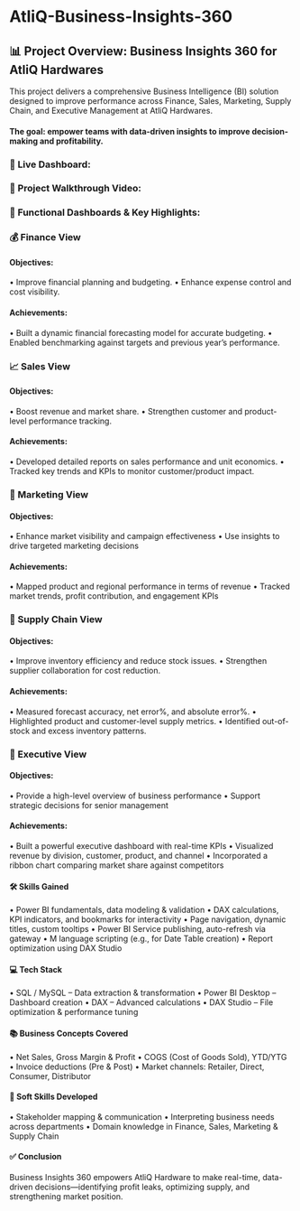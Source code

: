 # AtliQ-Business-Insights-360

## 📊 Project Overview: Business Insights 360 for AtliQ Hardwares
This project delivers a comprehensive Business Intelligence (BI) solution designed to improve performance across Finance, Sales, Marketing, Supply Chain, and Executive Management at AtliQ Hardwares. 
#### The goal: empower teams with data-driven insights to improve decision-making and profitability.

### 🔗 Live Dashboard: 

### 🎥 Project Walkthrough Video: 

### 💼 Functional Dashboards & Key Highlights:

### 💰 Finance View
#### Objectives: 
• Improve financial planning and budgeting.
• Enhance expense control and cost visibility.

#### Achievements: 
• Built a dynamic financial forecasting model for accurate budgeting.
• Enabled benchmarking against targets and previous year’s performance.

### 📈 Sales View
#### Objectives:
• Boost revenue and market share.
• Strengthen customer and product-level performance tracking.

#### Achievements:
• Developed detailed reports on sales performance and unit economics.
• Tracked key trends and KPIs to monitor customer/product impact.

### 📢 Marketing View
#### Objectives:
• Enhance market visibility and campaign effectiveness
• Use insights to drive targeted marketing decisions

#### Achievements:
• Mapped product and regional performance in terms of revenue
• Tracked market trends, profit contribution, and engagement KPIs

### 🚚 Supply Chain View
#### Objectives:
• Improve inventory efficiency and reduce stock issues.
• Strengthen supplier collaboration for cost reduction.

#### Achievements:
• Measured forecast accuracy, net error%, and absolute error%.
• Highlighted product and customer-level supply metrics.
• Identified out-of-stock and excess inventory patterns.

### 👑 Executive View
#### Objectives:
• Provide a high-level overview of business performance
• Support strategic decisions for senior management

#### Achievements:
• Built a powerful executive dashboard with real-time KPIs
• Visualized revenue by division, customer, product, and channel
• Incorporated a ribbon chart comparing market share against competitors

####  🛠️ Skills Gained
• Power BI fundamentals, data modeling & validation
• DAX calculations, KPI indicators, and bookmarks for interactivity
• Page navigation, dynamic titles, custom tooltips
• Power BI Service publishing, auto-refresh via gateway
• M language scripting (e.g., for Date Table creation)
• Report optimization using DAX Studio

####  💻 Tech Stack
• SQL / MySQL – Data extraction & transformation
• Power BI Desktop – Dashboard creation
• DAX – Advanced calculations
• DAX Studio – File optimization & performance tuning

####  📚 Business Concepts Covered
• Net Sales, Gross Margin & Profit
• COGS (Cost of Goods Sold), YTD/YTG
• Invoice deductions (Pre & Post)
• Market channels: Retailer, Direct, Consumer, Distributor

####  🤝 Soft Skills Developed
• Stakeholder mapping & communication
• Interpreting business needs across departments
• Domain knowledge in Finance, Sales, Marketing & Supply Chain

####  ✅ Conclusion
Business Insights 360 empowers AtliQ Hardware to make real-time, data-driven decisions—identifying profit leaks, optimizing supply, and strengthening market position.

